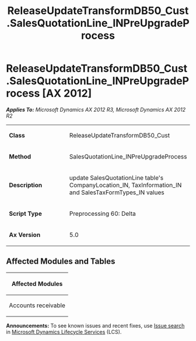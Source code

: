 ﻿---
title: ReleaseUpdateTransformDB50_Cust.SalesQuotationLine_INPreUpgradeProcess
TOCTitle: ReleaseUpdateTransformDB50_Cust.SalesQuotationLine_INPreUpgradeProcess
ms:assetid: e20d0dc2-6290-c142-dd93-9a12a2cb9b4c
ms:mtpsurl: https://msdn.microsoft.com/en-us/library/JJ737320(v=AX.60)
ms:contentKeyID: 49711762
ms.date: 05/18/2015
mtps_version: v=AX.60
---

# ReleaseUpdateTransformDB50\_Cust.SalesQuotationLine\_INPreUpgradeProcess [AX 2012]


_**Applies To:** Microsoft Dynamics AX 2012 R3, Microsoft Dynamics AX 2012 R2_

<table>
<colgroup>
<col style="width: 50%" />
<col style="width: 50%" />
</colgroup>
<tbody>
<tr class="odd">
<td><p><strong>Class</strong></p></td>
<td><p>ReleaseUpdateTransformDB50_Cust</p></td>
</tr>
<tr class="even">
<td><p><strong>Method</strong></p></td>
<td><p>SalesQuotationLine_INPreUpgradeProcess</p></td>
</tr>
<tr class="odd">
<td><p><strong>Description</strong></p></td>
<td><p>update SalesQuotationLine table's CompanyLocation_IN, TaxInformation_IN and SalesTaxFormTypes_IN values</p></td>
</tr>
<tr class="even">
<td><p><strong>Script Type</strong></p></td>
<td><p>Preprocessing 60: Delta</p></td>
</tr>
<tr class="odd">
<td><p><strong>Ax Version</strong></p></td>
<td><p>5.0</p></td>
</tr>
</tbody>
</table>


## Affected Modules and Tables

<table>
<colgroup>
<col style="width: 100%" />
</colgroup>
<thead>
<tr class="header">
<th><p>Affected Modules</p></th>
</tr>
</thead>
<tbody>
<tr class="odd">
<td><p>Accounts receivable</p></td>
</tr>
</tbody>
</table>

  
**Announcements:** To see known issues and recent fixes, use [Issue search](http://go.microsoft.com/fwlink/?linkid=389258) in [Microsoft Dynamics Lifecycle Services](http://go.microsoft.com/fwlink/?linkid=306505) (LCS).

